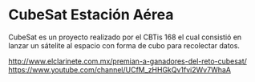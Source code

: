 # CubeSat Estación Aérea

CubeSat es un proyecto realizado por el CBTis 168 el cual consistió en lanzar un sátelite al espacio con forma de cubo para recolectar datos.

http://www.elclarinete.com.mx/premian-a-ganadores-del-reto-cubesat/
https://www.youtube.com/channel/UCfM_zHHGkQv1fvi2Wv7WhaA